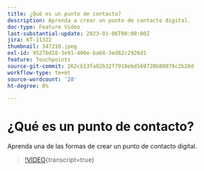 ```yaml
---
title: ¿Qué es un punto de contacto?
description: Aprenda a crear un punto de contacto digital.
doc-type: Feature Video
last-substantial-update: 2023-01-06T00:00:00Z
jira: KT-11322
thumbnail: 347210.jpeg
exl-id: 9527bd18-3e91-400e-ba68-3ed82c2926d1
feature: Touchpoints
source-git-commit: 262cb13fa02b32f7918ebd569720b80078c2b28d
workflow-type: tm+mt
source-wordcount: '28'
ht-degree: 0%

---
```


# ¿Qué es un punto de contacto?

Aprenda una de las formas de crear un punto de contacto digital.

>[!VIDEO](https://video.tv.adobe.com/v/347210/?learn=on){transcript=true}

